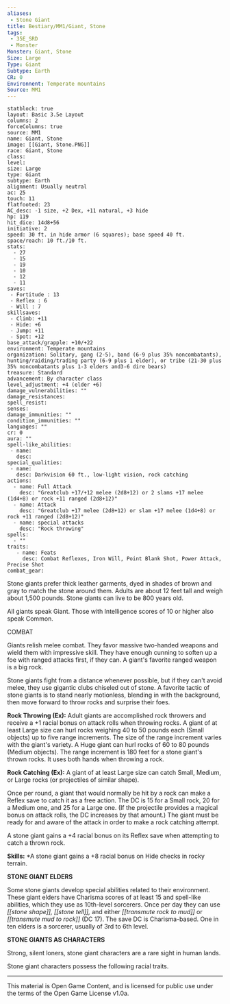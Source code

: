 ```yaml
---
aliases:
 - Stone Giant
title: Bestiary/MM1/Giant, Stone
tags: 
 - 35E_SRD
 - Monster
Monster: Giant, Stone
Size: Large
Type: Giant
Subtype: Earth
CR: 0
Environnent: Temperate mountains
Source: MM1
---
```


```statblock
statblock: true
layout: Basic 3.5e Layout
columns: 2
forceColumns: true
source: MM1 
name: Giant, Stone
image: [[Giant, Stone.PNG]]
race: Giant, Stone
class: 
level: 
size: Large
type: Giant
subtype: Earth
alignment: Usually neutral
ac: 25
touch: 11
flatfooted: 23
AC_desc: -1 size, +2 Dex, +11 natural, +3 hide
hp: 119
hit_dice: 14d8+56
initiative: 2
speed: 30 ft. in hide armor (6 squares); base speed 40 ft.
space/reach: 10 ft./10 ft.
stats:
  - 27
  - 15
  - 19
  - 10
  - 12
  - 11
saves:
 - Fortitude : 13
 - Reflex : 6
 - Will : 7
skillsaves:
 - Climb: +11
 - Hide: +6
 - Jump: +11
 - Spot: +12
base_attack/grapple: +10/+22
environment: Temperate mountains
organization: Solitary, gang (2-5), band (6-9 plus 35% noncombatants), hunting/raiding/trading party (6-9 plus 1 elder), or tribe (21-30 plus 35% noncombatants plus 1-3 elders and3-6 dire bears)
treasure: Standard
advancement: By character class
level_adjustment: +4 (elder +6)
damage_vulnerabilities: ""
damage_resistances: 
spell_resist: 
senses: 
damage_immunities: ""
condition_immunities: ""
languages: ""
cr: 0
aura: ""
spell-like_abilities:
 - name: 
   desc: 
special_qualities:
 - name:
   desc: Darkvision 60 ft., low-light vision, rock catching
actions:
  - name: Full Attack
    desc: "Greatclub +17/+12 melee (2d8+12) or 2 slams +17 melee (1d4+8) or rock +11 ranged (2d8+12)"
  - name: Attack
    desc: "Greatclub +17 melee (2d8+12) or slam +17 melee (1d4+8) or rock +11 ranged (2d8+12)"
  - name: special attacks
    desc: "Rock throwing"
spells:
  - ""
traits:
   - name: Feats
     desc: Combat Reflexes, Iron Will, Point Blank Shot, Power Attack, Precise Shot
combat_gear:  
```


Stone giants prefer thick leather garments, dyed in shades of brown and gray to match the stone around them. Adults are about 12 feet tall and weigh about 1,500 pounds. Stone giants can live to be 800 years old.

All giants speak Giant. Those with Intelligence scores of 10 or higher also speak Common.

COMBAT

Giants relish melee combat. They favor massive two-handed weapons and wield them with impressive skill. They have enough cunning to soften up a foe with ranged attacks first, if they can. A giant's favorite ranged weapon is a big rock.

Stone giants fight from a distance whenever possible, but if they can't avoid melee, they use gigantic clubs chiseled out of stone. A favorite tactic of stone giants is to stand nearly motionless, blending in with the background, then move forward to throw rocks and surprise their foes.


**Rock Throwing (Ex):** Adult giants are accomplished rock throwers and receive a +1 racial bonus on attack rolls when throwing rocks. A giant of at least Large size can hurl rocks weighing 40 to 50 pounds each (Small objects) up to five range increments. The size of the range increment varies with the giant's variety. A Huge giant can hurl rocks of 60 to 80 pounds (Medium objects). The range increment is 180 feet for a stone giant's thrown rocks. It uses both hands when throwing a rock.


**Rock Catching (Ex):** A giant of at least Large size can catch Small, Medium, or Large rocks (or projectiles of similar shape).

Once per round, a giant that would normally be hit by a rock can make a Reflex save to catch it as a free action. The DC is 15 for a Small rock, 20 for a Medium one, and 25 for a Large one. (If the projectile provides a magical bonus on attack rolls, the DC increases by that amount.) The giant must be ready for and aware of the attack in order to make a rock catching attempt.

A stone giant gains a +4 racial bonus on its Reflex save when attempting to catch a thrown rock.


**Skills:** *A stone giant gains a +8 racial bonus on Hide checks in rocky terrain.


**STONE GIANT ELDERS**


Some stone giants develop special abilities related to their environment. These giant elders have Charisma scores of at least 15 and spell-like abilities, which they use as 10th-level sorcerers. Once per day they can use *[[stone shape]], [[stone tell]],* and either *[[transmute rock to mud]]* or *[[transmute mud to rock]]* (DC 17). The save DC is Charisma-based. One in ten elders is a sorcerer, usually of 3rd to 6th level.


**STONE GIANTS AS CHARACTERS**


Strong, silent loners, stone giant characters are a rare sight in human lands.

Stone giant characters possess the following racial traits.

---

This material is Open Game Content, and is licensed for public use under the terms of the Open Game License v1.0a.
